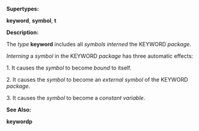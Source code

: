  

**Supertypes:** 

**keyword**, **symbol**, **t** 

**Description:** 

The *type* **keyword** includes all *symbols interned* the KEYWORD *package*. 

*Interning* a *symbol* in the KEYWORD *package* has three automatic effects: 

1\. It causes the *symbol* to become *bound* to itself. 

2\. It causes the *symbol* to become an *external symbol* of the KEYWORD *package*. 

3\. It causes the *symbol* to become a *constant variable*. 

**See Also:** 

**keywordp** 

